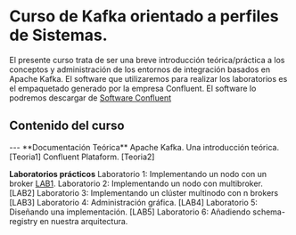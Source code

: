 <h1> Curso de Kafka orientado a perfiles de Sistemas. </H1>

El presente curso trata de ser una breve introducción teórica/práctica a los conceptos y
administración de los entornos de integración basados en Apache Kafka.
El software que utilizaremos para realizar los laboratorios es el empaquetado generado
por la empresa Confluent. El software lo podremos descargar de [Software Confluent]


<h2> Contenido del curso </h2>
---
**Documentación Teórica**
Apache Kafka. Una introducción teórica. [Teoria1]
Confluent Plataform. [Teoria2]

**Laboratorios prácticos**
Laboratorio 1: Implementando un nodo con un broker [LAB1].
Laboratorio 2: Implementando un nodo con multibroker. [LAB2]
Laboratorio 3: Implementando un clúster multinodo con n brokers [LAB3]
Laboratorio 4: Administración gráfica. [LAB4]
Laboratorio 5: Diseñando una implementación. [LAB5]
Laboratorio 6: Añadiendo schema-registry en nuestra arquitectura.


[LAB1]: https://github.com/vthot4/CURSO_KAFKA/blob/master/Laboratorios/CURSO_KAFKA_LAB_1.pdf
[Software Confluent]: https://www.confluent.io/download/
